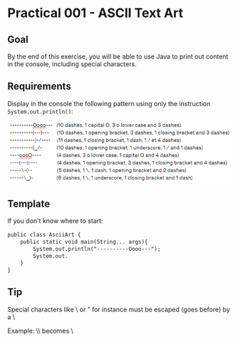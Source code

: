 # Practical 001 - ASCII Text Art

## Goal
By the end of this exercise, you will be able to use Java to print out content in the console, including special characters.

## Requirements
Display in the console the following pattern using only the instruction `System.out.println()`:

![foot-steps.png](resources/foot-steps.png)

## Template
If you don't know where to start:

    public class AsciiArt {
        public static void main(String... args){
            System.out.println("----------Oooo---");
            System.out.
        }
    }

## Tip
Special characters like &#92; or &rdquo; for instance must be escaped (goes before) by a &#92;

Example: &#92;&#92; becomes &#92;